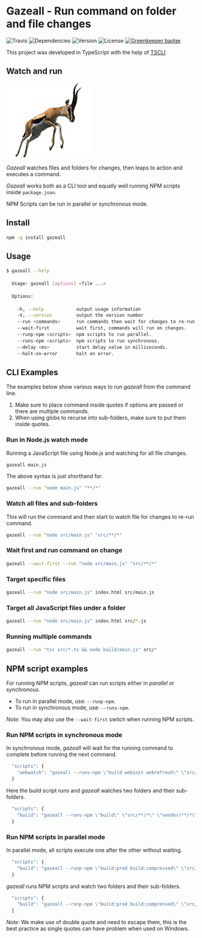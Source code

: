 # Gazeall - Run command on folder and file changes

![Travis](https://img.shields.io/travis/rajinder-yadav/gazeall.svg)
![Dependencies](https://david-dm.org/rajinder-yadav/gazeall.svg)
![Version](https://img.shields.io/badge/Gazeall-0.3.2-blue.svg)
![License](https://img.shields.io/badge/license-GPL--3.0-blue.svg)
[![Greenkeeper badge](https://badges.greenkeeper.io/rajinder-yadav/gazeall.svg)](https://greenkeeper.io/)

This project was developed in TypeScript with the help of [TSCLI](https://www.npmjs.com/package/tscli)

## Watch and run

![Image of Gazelle](img/gazelle.png)

_Gazeall_ watches files and folders for changes, then leaps to action and executes a command.

_Gazeall_ works both as a CLI tool and equally well running NPM scripts inside `package.json`.

NPM Scripts can be run in parallel or synchronous mode.

## Install

```sh
npm -g install gazeall
```

## Usage

```sh
$ gazeall --help

  Usage: gazeall [options] <file ...>

  Options:

    -h, --help            output usage information
    -V, --version         output the version number
    --run <commands>      run commands then wait for changes to re-run.
    --wait-first          wait first, commands will run on changes.
    --runp-npm <scripts>  npm scripts to run parallel.
    --runs-npm <scripts>  npm scripts to run synchronous.
    --delay <ms>          start delay value in milliseconds.
    --halt-on-error       halt on error.
```

## CLI Examples

The examples below show various ways to run _gazeall_ from the command line.

1. Make sure to place command inside quotes if options are passed or there are multiple commands.
1. When using globs to recurse into sub-folders, make sure to put them inside quotes.

### Run in Node.js watch mode

Running a JavaScript file using Node.js and watching for all file changes.

```sh
gazeall main.js
```

The above syntax is just shorthand for.

```sh
gazeall --run "node main.js" "**/*"
```

### Watch all files and sub-folders

This will run the command and then start to watch file for changes to re-run command.

```sh
gazeall --run "node src/main.js" "src/**/*"
```

### Wait first and run command on change

```sh
gazeall --wait-first --run "node src/main.js" "src/**/*"
```

### Target specific files

```sh
gazeall --run "node src/main.js" index.html src/main.js
```

### Target all JavaScript files under a folder

```sh
gazeall --run "node src/main.js" index.html src/*.js
```

### Running multiple commands

```sh
gazeall --run "tsc src/*.ts && node build/main.js" src/*
```

## NPM script examples

For running NPM scripts, _gazeall_ can run scripts either in _parallel_ or _synchronous_.

* To run in parallel mode, use: `--runp-npm`.
* To run in synchronous mode, use: `--runs-npm`.

_Note_: You may also use the `--wait-first` switch when running NPM scripts.

### Run NPM scripts in synchronous mode

In synchronous mode, _gazeall_ will wait for the running command to complete before running the next command.

```js
  "scripts": {
    "webwatch": "gazeall --runs-npm \"build webinit webrefresh\" \"src/**/*\""
  }
```

Here the build script runs and _gazeall_ watches two folders and their sub-folders.

```js
  "scripts": {
    "build": "gazeall --runs-npm \"build\" \"src/**/*\" \"vendor/**/*\""
  }
```

### Run NPM scripts in parallel mode

In parallel mode, all scripts execute one after the other without waiting.

```js
  "scripts": {
    "build": "gazeall --runp-npm \"build:prod build:compressed\" \"src/**/*\""
  }
```

_gazeall_ runs NPM scripts and watch two folders and their sub-folders.

```js
  "scripts": {
    "build": "gazeall --runp-npm \"build:prod build:compressed\" \"src/**/*\" \"vendor/**/*\""
  }
```

_Note_: We make use of double quote and need to escape them, this is the best practice as single quotes can have problem when used on Windows.
